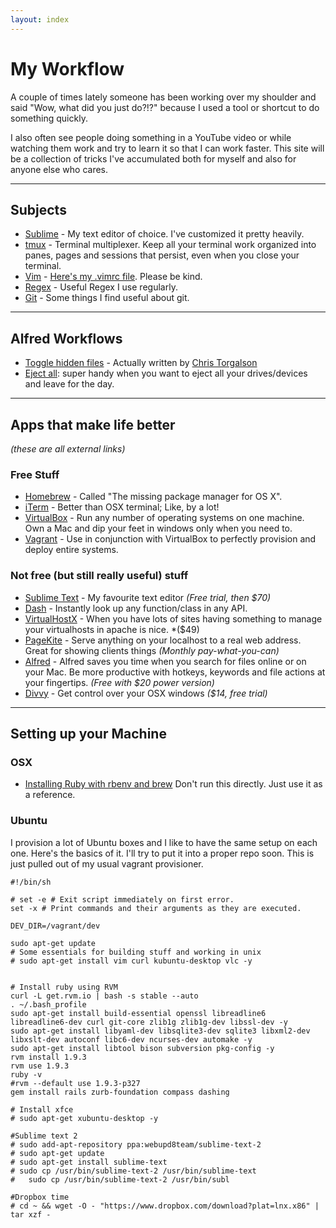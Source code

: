 ```yaml
---
layout: index
---
```


# My Workflow

A couple of times lately someone has been working over my shoulder and said "Wow, what did you just do?!?" because I used a tool or shortcut to do something quickly. 

I also often see people doing something in a YouTube video or while watching them work and try to learn it so that I can work faster. This site will be a collection of tricks I've accumulated both for myself and also for anyone else who cares.


--------------------------

## Subjects

* [Sublime](sublime/index.html) - My text editor of choice. I've customized it pretty heavily.
* [tmux](tmux.html) - Terminal multiplexer. Keep all your terminal work organized into panes, pages and sessions that persist, even when you close your terminal.
* [Vim](https://github.com/MattReimer/my-workflow/blob/gh-pages/files/vim/.vimrc) - [Here's my .vimrc file](https://github.com/MattReimer/my-workflow/blob/gh-pages/files/vim/.vimrc). Please be kind.
* [Regex](regex.html) - Useful Regex I use regularly.
* [Git](git.html) - Some things I find useful about git.

--------------------------

## Alfred Workflows

* [Toggle hidden files](https://github.com/MattReimer/my-workflow/raw/gh-pages/files/alfred/Toggle%20hidden%20files.alfredworkflow) - Actually written by [Chris Torgalson](https://github.com/ctorgalson?source=cc)
* [Eject all](http://alfredtips.tumblr.com/post/3422385132/the-one-in-which-you-want-to-eject-all-with): super handy when you want to eject all your drives/devices and leave for the day.

--------------------------

## Apps that make life better

*(these are all external links)*

### Free Stuff

* [Homebrew](http://brew.sh/) - Called "The missing package manager for OS X".
* [iTerm](http://www.iterm2.com/) - Better than OSX terminal; Like, by a lot!
* [VirtualBox](https://www.virtualbox.org/) - Run any number of operating systems on one machine. Own a Mac and dip your feet in windows only when you need to.
* [Vagrant](http://www.vagrantup.com/) - Use in conjunction with VirtualBox to perfectly provision and deploy entire systems.

### Not free (but still really useful) stuff

* [Sublime Text](http://www.sublimetext.com/) - My favourite text editor *(Free trial, then $70)*
* [Dash](http://kapeli.com/dash) - Instantly look up any function/class in any API.
* [VirtualHostX](http://clickontyler.com/virtualhostx/) - When you have lots of sites having something to manage your virtualhosts in apache is nice. *($49)
* [PageKite](http://pagekite.net/) - Serve anything on your localhost to a real web address. Great for showing clients things *(Monthly pay-what-you-can)*
* [Alfred](http://www.alfredapp.com/) - Alfred saves you time when you search for files online or on your Mac. Be more productive with hotkeys, keywords and file actions at your fingertips. *(Free with $20 power version)*
* [Divvy](http://mizage.com/divvy/) - Get control over your OSX windows *($14, free trial)*

----------------------------

## Setting up your Machine

### OSX

* [Installing Ruby with rbenv and brew](https://gist.github.com/jasoncodes/1223731) Don't run this directly. Just use it as a reference. 

### Ubuntu

I provision a lot of Ubuntu boxes and I like to have the same setup on each one. Here's the basics of it. I'll try to put it into a proper repo soon. This is just pulled out of my usual vagrant provisioner.

```
#!/bin/sh

# set -e # Exit script immediately on first error.
set -x # Print commands and their arguments as they are executed.

DEV_DIR=/vagrant/dev

sudo apt-get update
# Some essentials for building stuff and working in unix 
# sudo apt-get install vim curl kubuntu-desktop vlc -y


# Install ruby using RVM
curl -L get.rvm.io | bash -s stable --auto
. ~/.bash_profile
sudo apt-get install build-essential openssl libreadline6 libreadline6-dev curl git-core zlib1g zlib1g-dev libssl-dev -y
sudo apt-get install libyaml-dev libsqlite3-dev sqlite3 libxml2-dev libxslt-dev autoconf libc6-dev ncurses-dev automake -y
sudo apt-get install libtool bison subversion pkg-config -y
rvm install 1.9.3
rvm use 1.9.3
ruby -v
#rvm --default use 1.9.3-p327
gem install rails zurb-foundation compass dashing 

# Install xfce
# sudo apt-get xubuntu-desktop -y

#Sublime text 2
# sudo add-apt-repository ppa:webupd8team/sublime-text-2
# sudo apt-get update
# sudo apt-get install sublime-text
# sudo cp /usr/bin/sublime-text-2 /usr/bin/sublime-text
#   sudo cp /usr/bin/sublime-text-2 /usr/bin/subl

#Dropbox time
# cd ~ && wget -O - "https://www.dropbox.com/download?plat=lnx.x86" | tar xzf -
```